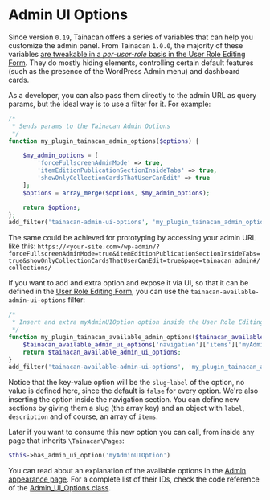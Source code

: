 # Admin UI Options

Since version `0.19`, Tainacan offers a series of variables that can help you customize the admin panel. From Tainacan `1.0.0`, the majority of these variables [are tweakable in a *per-user-role* basis in the User Role Editing Form](admin-appearance.md). They do mostly hiding elements, controlling certain default features (such as the presence of the WordPress Admin menu) and dashboard cards.

As a developer, you can also pass them directly to the admin URL as query params, but the ideal way is to use a filter for it. For example:

```php
/*
 * Sends params to the Tainacan Admin Options
 */
function my_plugin_tainacan_admin_options($options) {

	$my_admin_options = [
        'forceFullscreenAdminMode' => true,
        'itemEditionPublicationSectionInsideTabs' => true,
        'showOnlyCollectionCardsThatUserCanEdit' => true
    ];
	$options = array_merge($options, $my_admin_options);

	return $options;
};
add_filter('tainacan-admin-ui-options', 'my_plugin_tainacan_admin_options');
```

The same could be achieved for prototyping by accessing your admin URL like this:
`https://<your-site.com>/wp-admin/?forceFullscreenAdminMode=true&itemEditionPublicationSectionInsideTabs=true&showOnlyCollectionCardsThatUserCanEdit=true&page=tainacan_admin#/collections/`

If you want to add and extra option and expose it via UI, so that it can be defined in the [User Role Editing Form](admin-appearance.md), you can use the `tainacan-available-admin-ui-options` filter:

```php
/*
 * Insert and extra myAdminUIOption option inside the User Role Editing form.
 */ 
function my_plugin_tainacan_available_admin_options($tainacan_available_admin_ui_options) {
    $tainacan_available_admin_ui_options['navigation']['items']['myAdminUIOption'] = __('My Admin UI Option', 'my-plugin-slug');
    return $tainacan_available_admin_ui_options;
}
add_filter('tainacan-available-admin-ui-options', 'my_plugin_tainacan_available_admin_options');
```

Notice that the key-value option will be the `slug`-`label` of the option, no value is defined here, since the default is `false` for every option. We're also inserting the option inside the navigation section. You can define new sections by giving them a slug (the array key) and an object with `label`, `description` and of course, an array of `items`.

Later if you want to consume this new option you can call, from inside any page that inherits `\Tainacan\Pages`:

```php
$this->has_admin_ui_option('myAdminUIOption')
```

You can read about an explanation of the available options in the [Admin appearance page](admin-appearance.md). For a complete list of their IDs, check the code reference of the [Admin_UI_Options class](/dev/phpdoc/classes/Tainacan/Traits/Admin_UI_Options.md).